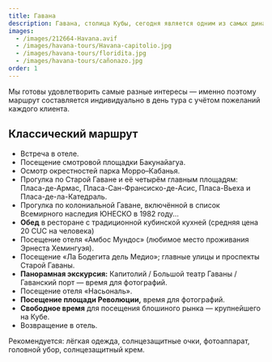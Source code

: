 ```yaml
---
title: Гавана
description: Гавана, столица Кубы, сегодня является одним из самых динамичных и привлекательных туристических направлений Карибского бассейна. Переезд через мост Бакунайагуа — самый высокий на Кубе и один из самых длинных — открывает захватывающие виды на живописную долину Юмури, что делает поездку из Варадеро ещё более ценной. Эксклюзивный тур по Старой и Новой Гаване с погружением в историю, восхищение архитектурой улиц и местным колоритом — одно из главных достоинств этого путешествия. Мы предлагаем панорамные экскурсии по самым значимым местам кубинской истории, культуры и современной жизни.
images:
  - /images/212664-Havana.avif
  - /images/havana-tours/Havana-capitolio.jpg
  - /images/havana-tours/floridita.jpg
  - /images/havana-tours/cañonazo.jpg
order: 1
---
```


<p class="mb-8 text-justify text-sm md:text-lg dark:text-gray-300 leading-relaxed">
  Мы готовы удовлетворить самые разные интересы — именно поэтому маршрут составляется индивидуально в день тура с учётом пожеланий каждого клиента.
</p>

<section class="mb-10">
  <h2 class="text-2xl lg:text-3xl font-bold text-gray-900 mb-6 border-b-2 border-blue-500 pb-2">
    Классический маршрут
  </h2>

  <ul class="space-y-3 lg:space-y-4">
    <li class="flex items-start space-x-3 text-gray-700 leading-relaxed">
      <span class="inline-block w-2 h-2 bg-blue-500 rounded-full mt-2 flex-shrink-0"></span>
      <span class="text-sm lg:text-base">Встреча в отеле.</span>
    </li>
    <li class="flex items-start space-x-3 text-gray-700 leading-relaxed">
      <span class="inline-block w-2 h-2 bg-blue-500 rounded-full mt-2 flex-shrink-0"></span>
      <span class="text-sm lg:text-base">Посещение смотровой площадки Бакунайагуа.</span>
    </li>
    <li class="flex items-start space-x-3 text-gray-700 leading-relaxed">
      <span class="inline-block w-2 h-2 bg-blue-500 rounded-full mt-2 flex-shrink-0"></span>
      <span class="text-sm lg:text-base">Осмотр окрестностей парка Морро–Кабанья.</span>
    </li>
    <li class="flex items-start space-x-3 text-gray-700 leading-relaxed">
      <span class="inline-block w-2 h-2 bg-blue-500 rounded-full mt-2 flex-shrink-0"></span>
      <span class="text-sm lg:text-base">Прогулка по Старой Гаване и её четырём главным площадям: Пласа-де-Армас, Пласа-Сан-Франсиско-де-Асис, Пласа-Вьеха и Пласа-де-ла-Катедраль.</span>
    </li>
    <li class="flex items-start space-x-3 text-gray-700 leading-relaxed">
      <span class="inline-block w-2 h-2 bg-blue-500 rounded-full mt-2 flex-shrink-0"></span>
      <span class="text-sm lg:text-base">Прогулка по колониальной Гаване, включённой в список Всемирного наследия ЮНЕСКО в 1982 году...</span>
    </li>
    <li class="flex items-start space-x-3 text-gray-700 leading-relaxed">
      <span class="inline-block w-2 h-2 bg-amber-500 rounded-full mt-2 flex-shrink-0"></span>
      <span class="text-sm lg:text-base">
        <strong class="text-amber-700">Обед</strong> в ресторане с традиционной кубинской кухней
        <span class="text-amber-600 font-medium ml-1">(средняя цена 20 CUC на человека)</span>
      </span>
    </li>
    <li class="flex items-start space-x-3 text-gray-700 leading-relaxed">
      <span class="inline-block w-2 h-2 bg-blue-500 rounded-full mt-2 flex-shrink-0"></span>
      <span class="text-sm lg:text-base">Посещение отеля «Амбос Мундос» (любимое место проживания Эрнеста Хемингуэя).</span>
    </li>
    <li class="flex items-start space-x-3 text-gray-700 leading-relaxed">
      <span class="inline-block w-2 h-2 bg-blue-500 rounded-full mt-2 flex-shrink-0"></span>
      <span class="text-sm lg:text-base">Посещение «Ла Бодегита дель Медио»; главные улицы и проспекты Старой Гаваны.</span>
    </li>
    <li class="flex items-start space-x-3 text-gray-700 leading-relaxed">
      <span class="inline-block w-2 h-2 bg-green-500 rounded-full mt-2 flex-shrink-0"></span>
      <span class="text-sm lg:text-base">
        <strong class="text-green-700">Панорамная экскурсия:</strong> Капитолий / Большой театр Гаваны / Гаванский порт — время для фотографий.
      </span>
    </li>
    <li class="flex items-start space-x-3 text-gray-700 leading-relaxed">
      <span class="inline-block w-2 h-2 bg-blue-500 rounded-full mt-2 flex-shrink-0"></span>
      <span class="text-sm lg:text-base">Посещение отеля «Насьональ».</span>
    </li>
    <li class="flex items-start space-x-3 text-gray-700 leading-relaxed">
      <span class="inline-block w-2 h-2 bg-green-500 rounded-full mt-2 flex-shrink-0"></span>
      <span class="text-sm lg:text-base">
        <strong class="text-green-700">Посещение площади Революции,</strong> время для фотографий.
      </span>
    </li>
    <li class="flex items-start space-x-3 text-gray-700 leading-relaxed">
      <span class="inline-block w-2 h-2 bg-purple-500 rounded-full mt-2 flex-shrink-0"></span>
      <span class="text-sm lg:text-base">
        <strong class="text-purple-700">Свободное время</strong> для посещения блошиного рынка — крупнейшего на Кубе.
      </span>
    </li>
    <li class="flex items-start space-x-3 text-gray-700 leading-relaxed">
      <span class="inline-block w-2 h-2 bg-blue-500 rounded-full mt-2 flex-shrink-0"></span>
      <span class="text-sm lg:text-base">Возвращение в отель.</span>
    </li>
  </ul>
</section>

<div class="bg-gradient-to-r from-yellow-50 to-orange-50 border-l-4 border-yellow-400 p-4 lg:p-6 rounded-r-lg mb-8">
  <p class="text-sm lg:text-base text-gray-800 leading-relaxed">
    <span class="font-bold text-yellow-700">Рекомендуется:</span>
    <span class="ml-2">лёгкая одежда, солнцезащитные очки, фотоаппарат, головной убор, солнцезащитный крем.</span>
  </p>
</div>
